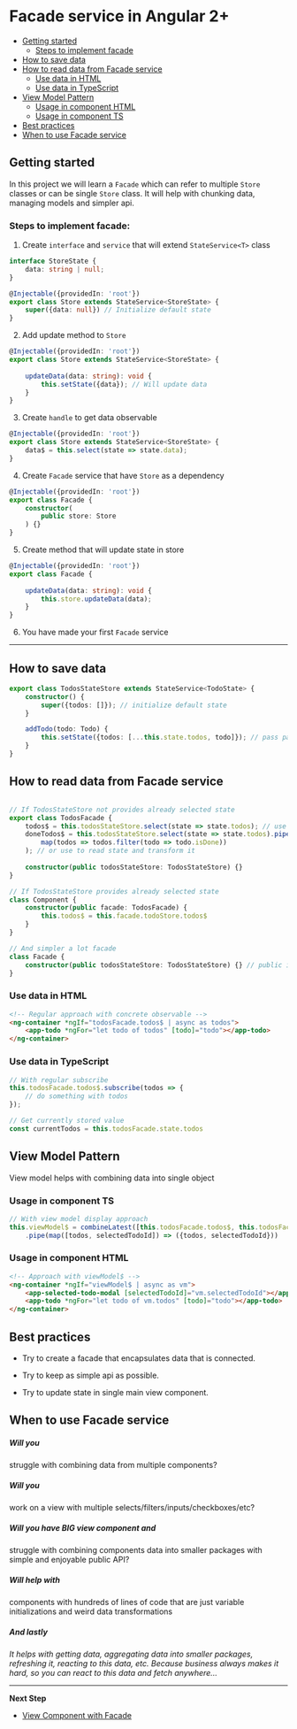 # Facade service in Angular 2+

* [Getting started](#getting-started)
    - [Steps to implement facade](#steps-to-implement-facade)
* [How to save data](#how-to-save-data)
* [How to read data from Facade service](#how-to-read-data-from-facade-service)
    - [Use data in HTML](#use-data-in-html)
    - [Use data in TypeScript](#use-data-in-typescript)
* [View Model Pattern](#view-model-pattern)
    - [Usage in component HTML](#usage-in-component-html)
    - [Usage in component TS](#usage-in-component-ts)
* [Best practices](#best-practices)
* [When to use Facade service](#when-to-use-facade-service)

## Getting started
In this project we will learn a `Facade` which can refer to multiple `Store` classes or can be single `Store` class.
It will help with chunking data, managing models and simpler api.

### Steps to implement facade:
1. Create `interface` and `service` that will extend `StateService<T>` class
```typescript
interface StoreState {
    data: string | null;
}

@Injectable({providedIn: 'root'})
export class Store extends StateService<StoreState> {
    super({data: null}) // Initialize default state
}
```

2. Add update method to `Store`
```typescript
@Injectable({providedIn: 'root'})
export class Store extends StateService<StoreState> {
    
    updateData(data: string): void {
        this.setState({data}); // Will update data
    }
}
```

3. Create `handle` to get data observable
```typescript
@Injectable({providedIn: 'root'})
export class Store extends StateService<StoreState> {
    data$ = this.select(state => state.data);
}
```

4. Create `Facade` service that have `Store` as a dependency
```typescript
@Injectable({providedIn: 'root'})
export class Facade {
    constructor(
        public store: Store
    ) {}
}
```

5. Create method that will update state in store
```typescript
@Injectable({providedIn: 'root'})
export class Facade {
    
    updateData(data: string): void {
        this.store.updateData(data);
    }
}
```

6. You have made your first `Facade` service
***

## How to save data
```typescript
export class TodosStateStore extends StateService<TodoState> {
    constructor() {
        super({todos: []}); // initialize default state
    }

    addTodo(todo: Todo) {
        this.setState({todos: [...this.state.todos, todo]}); // pass partial state inside {}
    }
}
```

## How to read data from Facade service

```typescript

// If TodosStateStore not provides already selected state
export class TodosFacade {
    todos$ = this.todosStateStore.select(state => state.todos); // use to read state
    doneTodos$ = this.todosStateStore.select(state => state.todos).pipe(
        map(todos => todos.filter(todo => todo.isDone))
    ); // or use to read state and transform it
    
    constructor(public todosStateStore: TodosStateStore) {}
}

// If TodosStateStore provides already selected state
class Component {
    constructor(public facade: TodosFacade) {
        this.todos$ = this.facade.todoStore.todos$
    }
}

// And simpler a lot facade
class Facade {
    constructor(public todosStateStore: TodosStateStore) {} // public is very important!
}
```

### Use data in HTML
```html
<!-- Regular approach with concrete observable -->
<ng-container *ngIf="todosFacade.todos$ | async as todos">
    <app-todo *ngFor="let todo of todos" [todo]="todo"></app-todo>
</ng-container>
```

### Use data in TypeScript 
```typescript
// With regular subscribe
this.todosFacade.todos$.subscribe(todos => {
    // do something with todos
});

// Get currently stored value
const currentTodos = this.todosFacade.state.todos
```

## View Model Pattern
View model helps with combining data into single object

### Usage in component TS
```typescript
// With view model display approach
this.viewModel$ = combineLatest([this.todosFacade.todos$, this.todosFacade.selectedTodoId$])
    .pipe(map([todos, selectedTodoId]) => ({todos, selectedTodoId}))
```

### Usage in component HTML
```html
<!-- Approach with viewModel$ -->
<ng-container *ngIf="viewModel$ | async as vm">
    <app-selected-todo-modal [selectedTodoId]="vm.selectedTodoId"></app-selected-todo-modal>
    <app-todo *ngFor="let todo of vm.todos" [todo]="todo"></app-todo>
</ng-container>
```

## Best practices
* Try to create a facade that encapsulates data that is connected.

* Try to keep as simple api as possible.

* Try to update state in single main view component.


## When to use Facade service
##### Will you
struggle with combining data from multiple components?

##### Will you
work on a view with multiple selects/filters/inputs/checkboxes/etc?

##### Will you have BIG view component and
struggle with combining components data into smaller packages with simple and enjoyable public API?

##### Will help with
components with hundreds of lines of code that are just variable initializations and weird data transformations

##### And lastly
*It helps with getting data, aggregating data into smaller packages, refreshing it, reacting to this data, etc. Because business always makes it hard, so you can react to this data and fetch anywhere...*
***
**Next Step** 
* [View Component with Facade](https://github.com/Walikuperek/Learn-Facade-Service/tree/master/lib-usage-example/create-view)
